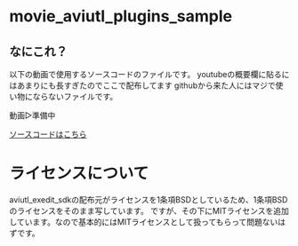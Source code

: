 # movie_aviutl_plugins_sample
## なにこれ？
以下の動画で使用するソースコードのファイルです。
youtubeの概要欄に貼るにはあまりにも長すぎたのでここで配布してます
githubから来た人にはマジで使い物にならないファイルです。

動画▷準備中

[ソースコードはこちら](https://github.com/yuratexi/movie_aviutl_plugins_sample/releases/latest)

# ライセンスについて
aviutl_exedit_sdkの配布元がライセンスを1条項BSDとしているため、1条項BSDのライセンスをそのまま写しています。
ですが、その下にMITライセンスを追加しています。なので基本的にはMITライセンスとして扱ってもらって問題ないはずです。
